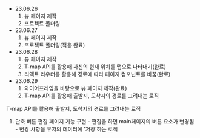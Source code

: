 * 23.06.26
  1. 뷰 페이지 제작
  2. 프로젝트 폴더링
* 23.06.27
  1. 뷰 페이지 제작
  2. 프로젝트 폴더링(적용 완료)
* 23.06.28
  1. 뷰 페이지 제작
  2. T-map API를 활용해 자신의 현재 위치를 맵으로 나타내기(완료)
  3. 리액트 라우터를 활용해 경로에 따라 페이지 컴포넌트를 바꿈(완료)
* 23.06.29
  1. 와이어프레임을 바탕으로 뷰 페이지 제작(완료)
  2. T-map API를 활용해 출발지, 도착지의 경로를 그려내는 로직


<!--* 작업 현황 -->
  <!-- ! 진행중인 작업 -->
  T-map API를 활용해 출발지, 도착지의 경로를 그려내는 로직
  <!-- ? 진행이 필요한 작업 -->
  1. 단축 버튼 편집 페이지 기능 구현
    - 편집을 하면 main페이지의 버튼 요소가 변경됨
    - 변경 사항을 유저의 데이터에 '저장'하는 로직
  